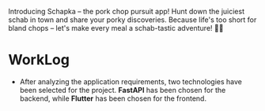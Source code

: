 Introducing Schapka – the pork chop pursuit app! 
Hunt down the juiciest schab in town and share your porky discoveries. 
Because life's too short for bland chops – let's make every meal a schab-tastic adventure! 🐷🍴 

# WorkLog
* After analyzing the application requirements, two technologies have been selected for the project. **FastAPI** has been chosen for the backend, while **Flutter** has been chosen for the frontend.






